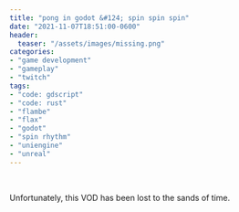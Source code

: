 ```yaml
---
title: "pong in godot &#124; spin spin spin"
date: "2021-11-07T18:51:00-0600"
header:
  teaser: "/assets/images/missing.png"
categories:
- "game development"
- "gameplay"
- "twitch"
tags:
- "code: gdscript"
- "code: rust"
- "flambe"
- "flax"
- "godot"
- "spin rhythm"
- "uniengine"
- "unreal"
---
```

&nbsp;

Unfortunately, this VOD has been lost to the sands of time.